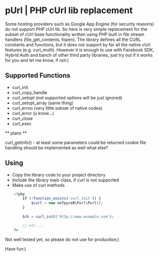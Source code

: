 pUrl | PHP cUrl lib replacement
===========================================

Some hosting providers such as Google App Engine (for security reasons) do not support PHP cUrl lib. 
So here is very simple replacement for the subset of cUrl base functionality written using PHP built in file stream handlers (file_get_contents, fopen). 
The library defines all the CURL constants and functions, but it does not support by far all the native cUrl features (e.g. curl_multi). 
However it is enough to use with Facebook SDK, Hybrid Auth and banch of other third party libraries, just try out if it works for you and let me know, if not:) 

Supported Functions
--------

 * curl_init
 * curl_copy_handle
 * curl_setopt (not supported options will be just ignored)
 * curl_setopt_array (same thing)
 * curl_errno (very little subset of native codes)
 * curl_error (u know...)
 * curl_close
 * curl_exec

** plans **

 curl_getinfo() - at least some parameters could be returned
 cookie file handling should be implemented as well
 what else?

Using
---------------

 * Copy the library code to your project directory
 * Include the library main class, if curl is not supported
 * Make use of curl methods

```php
    <?php
        if (!function_exists('curl_init')) {
            $curl = new neTpyceB\Purl\Purl();
        }
        
        $ch = curl_init('http://www.example.com');

        // etc ...
    ?>
```

Not well tested yet, so please do not use for production;) 

Have fun:)